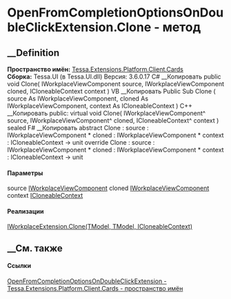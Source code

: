 # OpenFromCompletionOptionsOnDoubleClickExtension.Clone - метод
##  __Definition
 **Пространство имён:**
[Tessa.Extensions.Platform.Client.Cards](N_Tessa_Extensions_Platform_Client_Cards.htm)  
 **Сборка:** Tessa.UI (в Tessa.UI.dll) Версия: 3.6.0.17
C# __Копировать
     public void Clone(
    	IWorkplaceViewComponent source,
    	IWorkplaceViewComponent cloned,
    	ICloneableContext context
    )
VB __Копировать
     Public Sub Clone ( 
    	source As IWorkplaceViewComponent,
    	cloned As IWorkplaceViewComponent,
    	context As ICloneableContext
    )
C++ __Копировать
     public:
    virtual void Clone(
    	IWorkplaceViewComponent^ source, 
    	IWorkplaceViewComponent^ cloned, 
    	ICloneableContext^ context
    ) sealed
F# __Копировать
     abstract Clone : 
            source : IWorkplaceViewComponent * 
            cloned : IWorkplaceViewComponent * 
            context : ICloneableContext -> unit 
    override Clone : 
            source : IWorkplaceViewComponent * 
            cloned : IWorkplaceViewComponent * 
            context : ICloneableContext -> unit 
#### Параметры
source [IWorkplaceViewComponent](T_Tessa_UI_Views_IWorkplaceViewComponent.htm)
cloned [IWorkplaceViewComponent](T_Tessa_UI_Views_IWorkplaceViewComponent.htm)
context [ICloneableContext](T_Tessa_UI_Views_ICloneableContext.htm)
#### Реализации
[IWorkplaceExtension<TModel>.Clone(TModel, TModel,
ICloneableContext)](M_Tessa_UI_Views_Extensions_IWorkplaceExtension_1_Clone.htm)  
##  __См. также
#### Ссылки
[OpenFromCompletionOptionsOnDoubleClickExtension -
](T_Tessa_Extensions_Platform_Client_Cards_OpenFromCompletionOptionsOnDoubleClickExtension.htm)
[Tessa.Extensions.Platform.Client.Cards - пространство
имён](N_Tessa_Extensions_Platform_Client_Cards.htm)
